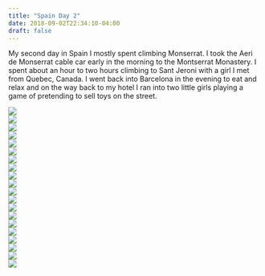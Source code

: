 ```yaml
---
title: "Spain Day 2"
date: 2018-09-02T22:34:10-04:00
draft: false
---
```

<link href="/styles/common.css" rel="stylesheet">

<div class="content-shadow-container center-title-container">
    <p>My second day in Spain I mostly spent climbing Monserrat. I took the Aeri de Monserrat cable car early in the morning to the Montserrat Monastery. I spent about an hour to two hours climbing to Sant Jeroni with a girl I met from Quebec, Canada. I went back into Barcelona in the evening to eat and relax and on the way back to my hotel I ran into two little girls playing a game of pretending to sell toys on the street.</p>
</div>

<div class="content-shadow-container">
    <a href="https://imagizer.imageshack.com/v2/640x480q90/924/YnQTqN.jpg" target="_blank">
        <img src="https://imagizer.imageshack.com/v2/640x480q90/924/YnQTqN.jpg"/>
    </a>
</div>

<div class="content-shadow-container">
    <a href="https://imagizer.imageshack.com/v2/640x480q90/921/3xDfTQ.jpg" target="_blank">
        <img src="https://imagizer.imageshack.com/v2/640x480q90/921/3xDfTQ.jpg"/>
    </a>
</div>

<div class="content-shadow-container">
    <a href="https://imagizer.imageshack.com/v2/640x480q90/923/sD6tui.jpg" target="_blank">
        <img src="https://imagizer.imageshack.com/v2/640x480q90/923/sD6tui.jpg"/>
    </a>
</div>

<div class="content-shadow-container">
    <a href="https://imagizer.imageshack.com/v2/640x480q90/922/gsPnav.jpg" target="_blank">
        <img src="https://imagizer.imageshack.com/v2/640x480q90/922/gsPnav.jpg"/>
    </a>
</div>

<div class="content-shadow-container">
    <a href="https://imagizer.imageshack.com/v2/640x480q90/924/eccMbM.jpg" target="_blank">
        <img src="https://imagizer.imageshack.com/v2/640x480q90/924/eccMbM.jpg"/>
    </a>
</div>

<div class="content-shadow-container">
    <a href="https://imagizer.imageshack.com/v2/640x480q90/921/KFkgxH.jpg" target="_blank">
        <img src="https://imagizer.imageshack.com/v2/640x480q90/921/KFkgxH.jpg"/>
    </a>
</div>

<div class="content-shadow-container">
    <a href="https://imagizer.imageshack.com/v2/640x480q90/922/yuLvHO.jpg" target="_blank">
        <img src="https://imagizer.imageshack.com/v2/640x480q90/922/yuLvHO.jpg"/>
    </a>
</div>

<div class="content-shadow-container">
    <a href="https://imagizer.imageshack.com/v2/640x480q90/924/1wZyXq.jpg" target="_blank">
        <img src="https://imagizer.imageshack.com/v2/640x480q90/924/1wZyXq.jpg"/>
    </a>
</div>

<div class="content-shadow-container">
    <a href="https://imagizer.imageshack.com/v2/640x480q90/923/PguMcr.jpg" target="_blank">
        <img src="https://imagizer.imageshack.com/v2/640x480q90/923/PguMcr.jpg"/>
    </a>
</div>

<div class="content-shadow-container">
    <a href="https://imagizer.imageshack.com/v2/640x480q90/921/gYAWL2.jpg" target="_blank">
        <img src="https://imagizer.imageshack.com/v2/640x480q90/921/gYAWL2.jpg"/>
    </a>
</div>

<div class="content-shadow-container">
    <a href="https://imagizer.imageshack.com/v2/640x480q90/923/bfgLdm.jpg" target="_blank">
        <img src="https://imagizer.imageshack.com/v2/640x480q90/923/bfgLdm.jpg"/>
    </a>
</div>

<div class="content-shadow-container">
    <a href="https://imagizer.imageshack.com/v2/640x480q90/923/7K3LDQ.jpg" target="_blank">
        <img src="https://imagizer.imageshack.com/v2/640x480q90/923/7K3LDQ.jpg"/>
    </a>
</div>

<div class="content-shadow-container">
    <a href="https://imagizer.imageshack.com/v2/640x480q90/922/PLf1YM.jpg" target="_blank">
        <img src="https://imagizer.imageshack.com/v2/640x480q90/922/PLf1YM.jpg"/>
    </a>
</div>

<div class="content-shadow-container">
    <a href="https://imagizer.imageshack.com/v2/640x480q90/921/F8CCPb.jpg" target="_blank">
        <img src="https://imagizer.imageshack.com/v2/640x480q90/921/F8CCPb.jpg"/>
    </a>
</div>

<div class="content-long-shadow-container">
    <a href="https://imagizer.imageshack.com/v2/640x480q90/924/o5Qrzd.jpg" target="_blank">
        <img src="https://imagizer.imageshack.com/v2/640x480q90/924/o5Qrzd.jpg"/>
    </a>
</div>

<div class="content-long-shadow-container">
    <a href="https://imagizer.imageshack.com/v2/640x480q90/924/DYzZJP.jpg" target="_blank">
        <img src="https://imagizer.imageshack.com/v2/640x480q90/924/DYzZJP.jpg"/>
    </a>
</div>

<div class="content-shadow-container">
    <a href="https://imagizer.imageshack.com/v2/640x480q90/924/Z7MeAj.jpg" target="_blank">
        <img src="https://imagizer.imageshack.com/v2/640x480q90/924/Z7MeAj.jpg"/>
    </a>
</div>

<div class="content-shadow-container">
    <a href="https://imagizer.imageshack.com/v2/640x480q90/923/rMeARl.jpg" target="_blank">
        <img src="https://imagizer.imageshack.com/v2/640x480q90/923/rMeARl.jpg"/>
    </a>
</div>

<div class="content-shadow-container">
    <a href="https://imagizer.imageshack.com/v2/640x480q90/922/5NhS7a.jpg" target="_blank">
        <img src="https://imagizer.imageshack.com/v2/640x480q90/922/5NhS7a.jpg"/>
    </a>
</div>

<div class="content-long-shadow-container">
    <a href="https://imagizer.imageshack.com/v2/640x480q90/922/cdCofc.jpg" target="_blank">
        <img src="https://imagizer.imageshack.com/v2/640x480q90/922/cdCofc.jpg"/>
    </a>
</div>
